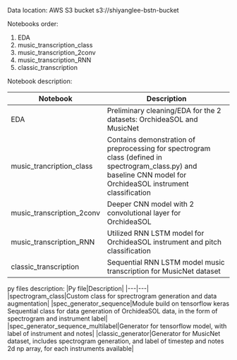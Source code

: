 Data location: AWS S3 bucket
s3://shiyanglee-bstn-bucket

Notebooks order:
1. EDA
1. music_transcription_class
1. music_transcription_2conv
1. music_transcription_RNN
1. classic_transcription

Notebook description:

|Notebook|Description|
|---|---|
|EDA|Preliminary cleaning/EDA for the 2 datasets: OrchideaSOL and MusicNet|
|music_trancription_class|Contains demonstration of preprocessing for spectrogram class (defined in spectrogram_class.py) and baseline CNN model for OrchideaSOL instrument classification|
|music_transcription_2conv| Deeper CNN model with 2 convolutional layer for OrchideaSOL|
|music_transcription_RNN| Utilized RNN LSTM model for OrchideaSOL instrument and pitch classification|
|classic_transcription| Sequential RNN LSTM model music transcription for MusicNet dataset|

py files description:
|Py file|Description|
|---|---|
|spectrogram_class|Custom class for sprectrogram generation and data augmentation|
|spec_generator_sequence|Module build on tensorflow keras Sequential class for data generation of OrchideaSOL data, in the form of spectrogram and instrument label|
|spec_generator_sequence_multilabel|Generator for tensorflow model, with label of instrument and notes|
|classic_generator|Generator for MusicNet dataset, includes spectrogram generation, and label of timestep and notes 2d np array, for each instruments available|

